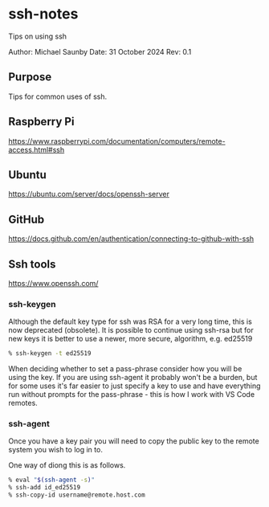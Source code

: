 # ssh-notes
Tips on using ssh

Author: Michael Saunby
Date: 31 October 2024
Rev: 0.1

## Purpose

Tips for common uses of ssh.

## Raspberry Pi

<https://www.raspberrypi.com/documentation/computers/remote-access.html#ssh>

## Ubuntu

<https://ubuntu.com/server/docs/openssh-server>

## GitHub

<https://docs.github.com/en/authentication/connecting-to-github-with-ssh>

## Ssh tools

<https://www.openssh.com/>

### ssh-keygen

Although the default key type for ssh was RSA for a very long time, this is now deprecated (obsolete).  It is possible to continue using ssh-rsa but for new keys it is better to use a newer, more secure, algorithm, e.g. ed25519

```sh
% ssh-keygen -t ed25519
```

When deciding whether to set a pass-phrase consider how you will be using the key.  If you are using ssh-agent it probably won't be a burden, but for some uses it's far easier to just specify a key to use and have everything run without prompts for the pass-phrase - this is how I work with VS Code remotes.

### ssh-agent

Once you have a key pair you will need to copy the public key to the remote system you wish to log in to.

One way of diong this is as follows.

```sh
% eval "$(ssh-agent -s)"
% ssh-add id_ed25519
% ssh-copy-id username@remote.host.com
```
